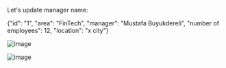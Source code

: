 Let's update manager name:

{"id": "1", "area": "FinTech", "manager": "Mustafa Buyukdereli", "number of employees": 12, "location": "x city"}

![image](https://github.com/user-attachments/assets/16cababe-1cff-4ed7-a879-6779c4e9687c)


![image](https://github.com/user-attachments/assets/d2fe9578-1a47-485e-b48e-a64edabdb4ba)
